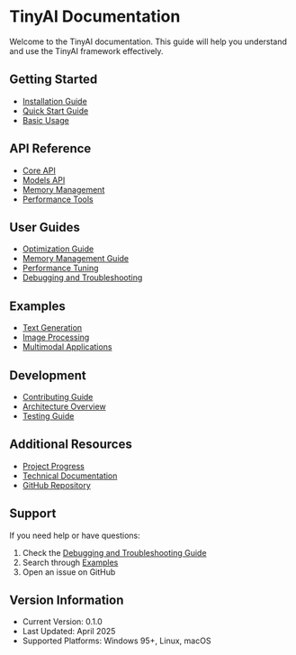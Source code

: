 # TinyAI Documentation

Welcome to the TinyAI documentation. This guide will help you understand and use the TinyAI framework effectively.

## Getting Started
- [Installation Guide](getting-started/installation.md)
- [Quick Start Guide](getting-started/quickstart.md)
- [Basic Usage](getting-started/basic-usage.md)

## API Reference
- [Core API](api/core.md)
- [Models API](api/models.md)
- [Memory Management](api/memory.md)
- [Performance Tools](api/performance.md)

## User Guides
- [Optimization Guide](guides/optimization.md)
- [Memory Management Guide](guides/memory-management.md)
- [Performance Tuning](guides/performance-tuning.md)
- [Debugging and Troubleshooting](guides/debugging.md)

## Examples
- [Text Generation](examples/text-generation.md)
- [Image Processing](examples/image-processing.md)
- [Multimodal Applications](examples/multimodal.md)

## Development
- [Contributing Guide](development/contributing.md)
- [Architecture Overview](development/architecture.md)
- [Testing Guide](development/testing.md)

## Additional Resources
- [Project Progress](../PROJECT_PROGRESS.md)
- [Technical Documentation](../TECHNICAL_DOCUMENTATION.md)
- [GitHub Repository](https://github.com/TheLakeMan/tinyai)

## Support
If you need help or have questions:
1. Check the [Debugging and Troubleshooting Guide](guides/debugging.md)
2. Search through [Examples](examples/)
3. Open an issue on GitHub

## Version Information
- Current Version: 0.1.0
- Last Updated: April 2025
- Supported Platforms: Windows 95+, Linux, macOS

